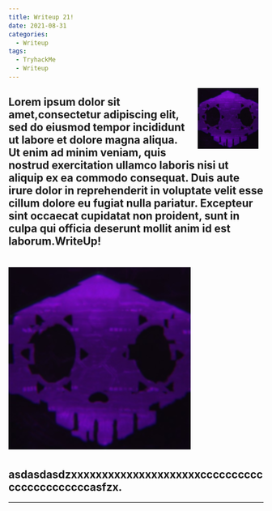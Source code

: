 ```yaml
---
title: Writeup 21!
date: 2021-08-31
categories:
  - Writeup
tags:
  - TryhackMe
  - Writeup
---
```

<img src="/assets/images/sombra.png" align="right" alt style="right;margin-right:10px; margin-left:20px; margin-bottom:10px; height:120px;"/>
<h2>Lorem ipsum dolor sit amet,consectetur adipiscing elit, sed do eiusmod tempor incididunt ut labore et dolore magna aliqua. Ut enim ad minim veniam, quis nostrud exercitation ullamco  laboris nisi ut aliquip ex ea commodo consequat. Duis aute irure dolor in reprehenderit in voluptate velit esse cillum dolore eu fugiat nulla pariatur. Excepteur sint occaecat cupidatat non proident, sunt in culpa qui officia deserunt mollit anim id est laborum.WriteUp! </h2> 

<h1><img src="/assets/images/sombra.png" alt="" /></h1>

<h2>asdasdasdzxxxxxxxxxxxxxxxxxxxxxcccccccccccccccccccccccasfzx.</h2>

---

